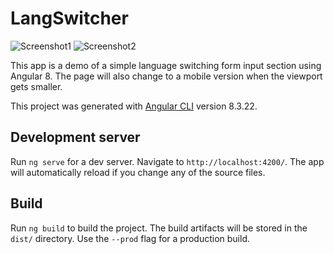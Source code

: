 # LangSwitcher
![Screenshot1](https://i.imgur.com/H8xQFXC.png)
![Screenshot2](https://i.imgur.com/BElka5v.png)

This app is a demo of a simple language switching form input section using Angular 8. The page will also change to a mobile version when the viewport gets smaller.

This project was generated with [Angular CLI](https://github.com/angular/angular-cli) version 8.3.22.

## Development server

Run `ng serve` for a dev server. Navigate to `http://localhost:4200/`. The app will automatically reload if you change any of the source files.

## Build

Run `ng build` to build the project. The build artifacts will be stored in the `dist/` directory. Use the `--prod` flag for a production build.
